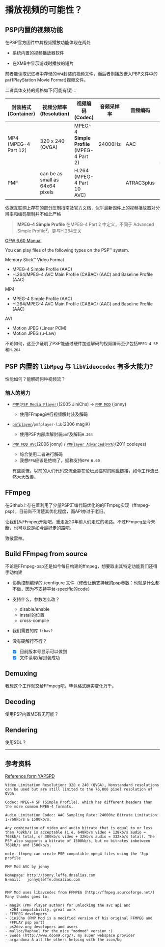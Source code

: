# 播放视频的可能性？

## PSP内置的视频功能
在PSP官方固件中其视频播放功能体现在两处

+ 系统内置的视频播放器软件

+ 在XMB中显示游戏时播放的短片

前者能读取记忆棒中存储的`MP4`封装的视频文件，而后者则播放嵌入PBP文件中的`pmf`(PlayStation Movie Format)视频文件。


二者具体支持的规格如下(可能有误)：

|  封装格式(Container)   | 视频分辨率(Resolution)  | 视频编码(Codec) |音频采样率| 音频编码 | 限制 |
|  ----  | ----  |----|----|----|----|
| MP4 (MPEG-4 Part 12) | 320 x 240 (QVGA)|MPEG-4 **Simple Profile** (MPEG-4 Part 2)|24000Hz|AAC|Non Statanrd Resolution & Bitrate 参见[YAPSPD <sup>1</sup>](#ref1)|
| PMF  | can be as small as 64x64 pixels |H.264 (MPEG-4 Part 10 AVC)||ATRAC3plus|64kbps[<sup>2</sup>](https://www.sony.net/Products/ATRAC3/overview/)|

依据互联网上存在的部分压制指南及官方文档，似乎最新固件上的视频播放器对分辨率和编码限制并不如此严格

> **MPEG-4 Simple Profile** 在MPEG-4 Part 2 中定义，不同于 Advanced Simple Profile[<sup>3</sup>](https://en.wikipedia.org/wiki/MPEG-4_Part_2)，更与H.264无关 

[OFW 6.60 Manual](https://manuals.playstation.net/document/en/psp/current/video/filetypes.html)

You can play files of the following types on the PSP™ system.

Memory Stick™ Video Format
- MPEG-4 Simple Profile (AAC)
- H.264/MPEG-4 AVC Main Profile (CABAC) (AAC) and Baseline Profile (AAC)

MP4
- MPEG-4 Simple Profile (AAC)
- H.264/MPEG-4 AVC Main Profile (CABAC) (AAC) and Baseline Profile (AAC)

AVI
- Motion JPEG (Linear PCM)
- Motion JPEG (μ-Law)

不论如何，这至少证明了PSP能通过硬件加速解码的视频编码至少包括`MPEG-4 SP`和`H.264`
## PSP 内置的 `libMpeg` 与 `libVideocodec` 有多大能力?
性能如何？能解码何种视频流？

### 前人的努力


+ [`PMP(PSP Media Player)`](https://forums.ps2dev.org/viewtopic.php?f=14&t=3571)(2005 JiniCho) -> [`PMP MOD`](https://www.gamebrew.org/wiki/PMP_Mod_PSP) (jonny)

  + 使用FFmpeg进行视频解封装及解码

+ [`pmfplayer`](https://forums.ps2dev.org/viewtopic.php?t=5820)/`pmfplayer-lib`(2006 magiK)

  + 使用PSP内部库解封装`pmf`及解码`H.264`

+ [`PMP MOD AVC`](https://www.gamebrew.org/wiki/PMP_Mod_AVC_PSP)(2006 jonny) / [`PMPlayer Advanced(PPA)`](https://www.gamebrew.org/wiki/PMPlayer_Advance_PSP)(2011 cooleyes)

  + 综合使用二者进行解码
  + 我想`PPA`应该是绝响了，据称支持`OFW 6.60`

  有些感慨，以前的人们代码交流全靠在论坛发临时的网盘链接，如今工作流已然大大改善。

## FFmpeg
在Github上存在着利用了少量PSP汇编代码优化的的FFmpeg实现（ffmpeg-psp），目前尚不清楚其优化程度，而API亦过于老旧。

让我们从FFmpeg开始吧，重走近20年前人们走过的老路。不过FFmpeg至今未断，也可以说是如今最好走的路吧。

致敬雷神。

## Build FFmpeg from source
不论是FFmpeg-psp还是如今每日构建的ffmpeg，想要取出其特定功能我们还得手动构建

+ 协助控制编译的./configure 文件（修改让他支持我的psp参数：也就是什么都不做，因为不支持平台-specific的code）
+ 支持什么，参数怎么改？
    + disable/enable
    + install的位置
    + cross-compile
+ 我们需要的库 `libav?`

+ 没有硬解行不行？

  - [x] 目前版本号显示可以做到
  - [x] 文件读取/解封装成功

## Demuxing
我想这个工作就交给FFmpeg吧，毕竟格式确实变化万千。

## Decoding
使用PSP内置ME有无可能？

## Rendering
使用SDL？

------
## 参考资料

[Reference form YAPSPD](https://gigawiz.github.io/yapspd/html_chapters_split/chap26.html#sec26.11)

<div id="ref1"></div>

```
Video Limitation Resolution: 320 x 240 (QVGA), Nonstandard resolutions can be used but are still limited to the 76,800 pixel resolution of QVGA. 

Codec: MPEG-4 SP (Simple Profile), which has different headers than the more common MPEG-4 formats.

Audio Limitation Codec: AAC Sampling Rate: 24000hz Bitrate Limitation: 1-768kb/s & 1500kb/s.

Any combination of video and audio bitrate that is equal to or less than 768kb/s is acceptable (i.e. 640kb/s video + 128kb/s audio = 768kb/s total, or 300kb/s video + 32kb/s audio = 332kb/s total). The PSP also supports a bitrate of 1500kb/s, but no bitrates inbetween 768kb/s and 1500kb/s.

note: ffmpeg can create PSP compatible mpeg4 files using the '3gp' profile
```

```
PMP Mod AVC by jonny

Homepage: http://jonny.leffe.dnsalias.com
E-mail:   jonny@leffe.dnsalias.com


PMP Mod uses libavcodec from FFMPEG (http://ffmpeg.sourceforge.net/)
Many thanks goes to:

- magiK (PMF Player author) for unlocking the avc api and
  x264 compatibility, great work
- FFMPEG developers
- JiniCho (PMP Mod is a modified version of his original FFMPEG and
  FFPLAY psp port)
- ps2dev.org developers and users
- malloc/Raphael for the nice "modmod" version :)
- Swede (http://www.doom9.org/), my super webspace provider
- argandona & all the others helping with the icon/bg
```
